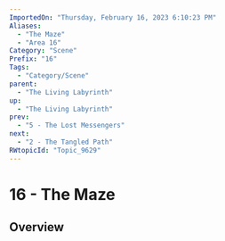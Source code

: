 ```yaml
---
ImportedOn: "Thursday, February 16, 2023 6:10:23 PM"
Aliases:
  - "The Maze"
  - "Area 16"
Category: "Scene"
Prefix: "16"
Tags:
  - "Category/Scene"
parent:
  - "The Living Labyrinth"
up:
  - "The Living Labyrinth"
prev:
  - "5 - The Lost Messengers"
next:
  - "2 - The Tangled Path"
RWtopicId: "Topic_9629"
---
```

# 16 - The Maze
## Overview
